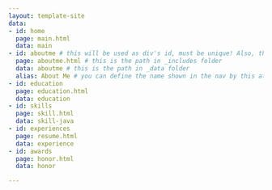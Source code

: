 ```yaml
---
layout: template-site
data:
- id: home
  page: main.html
  data: main
- id: aboutme # this will be used as div's id, must be unique! Also, this is for url xxx?{id}
  page: aboutme.html # this is the path in _includes folder
  data: aboutme # this is the path in _data folder
  alias: About Me # you can define the name shown in the nav by this attr, by default is the same to the `id`.
- id: education
  page: education.html
  data: education
- id: skills
  page: skill.html
  data: skill-java
- id: experiences
  page: resume.html
  data: experience
- id: awards
  page: honor.html
  data: honor

---
```

